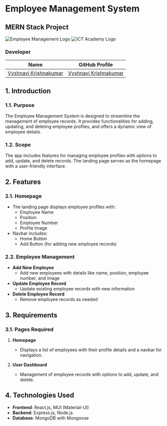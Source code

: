 # Employee Management System
## MERN Stack Project

![Employee Management Logo](https://your-logo-url.png "Employee Management")
![ICT Academy Logo](https://raw.githubusercontent.com/gouthamsanthosh-gsx/FINANCE-REPORT/main/github/ictacademy.png "ICT Academy Kerala")

### Developer
| Name                | GitHub Profile                            |
|---------------------|-------------------------------------------|
| [Vyshnavi Krishnakumar](https://github.com/Vyshnavikrishnakumar) | [Vyshnavi Krishnakumar](https://github.com/Vyshnavikrishnakumar) |

## 1. Introduction
### 1.1. Purpose
The Employee Management System is designed to streamline the management of employee records. It provides functionalities for adding, updating, and deleting employee profiles, and offers a dynamic view of employee details.

### 1.2. Scope
The app includes features for managing employee profiles with options to add, update, and delete records. The landing page serves as the homepage with a user-friendly interface.

## 2. Features
### 2.1. Homepage
* The landing page displays employee profiles with:
  * Employee Name
  * Position
  * Employee Number
  * Profile Image
* Navbar includes:
  * Home Button
  * Add Button (for adding new employee records)

### 2.2. Employee Management
* **Add New Employee**
  * Add new employees with details like name, position, employee number, and image
* **Update Employee Record**
  * Update existing employee records with new information
* **Delete Employee Record**
  * Remove employee records as needed

## 3. Requirements
### 3.1. Pages Required
1. **Homepage**
   * Displays a list of employees with their profile details and a navbar for navigation.

2. **User Dashboard**
   * Management of employee records with options to add, update, and delete.

## 4. Technologies Used
* **Frontend**: React.js, MUI (Material-UI)
* **Backend**: Express.js, Node.js
* **Database**: MongoDB with Mongoose

